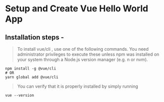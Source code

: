 # Setup and Create Vue Hello World App

## Installation steps -

> To install vue/cli , use one of the following commands. You need administrator privileges to execute these unless npm was installed on your system through a Node.js version manager (e.g. n or nvm).

```
npm install -g @vue/cli
# OR
yarn global add @vue/cli
```

> You can verify that it is properly installed by simply running 
```
vue --version
```

